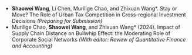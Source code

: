 
- **Shaowei Wang**, Li Chen, Murilige Chao, and Zhixuan Wang*. Stay or Move? The Role of Urban Tax Competition in Cross-regional Investment Decisions _(Preparing for Submission)_
- Murilige Chao, **Shaowei Wang**, and Zhixuan Wang* (2024). Impact of Supply Chain Distance on Bullwhip Effect: the Moderating Role of Corporate Social Networks _(With editor: Review of Quantitative Finance and Accounting)_